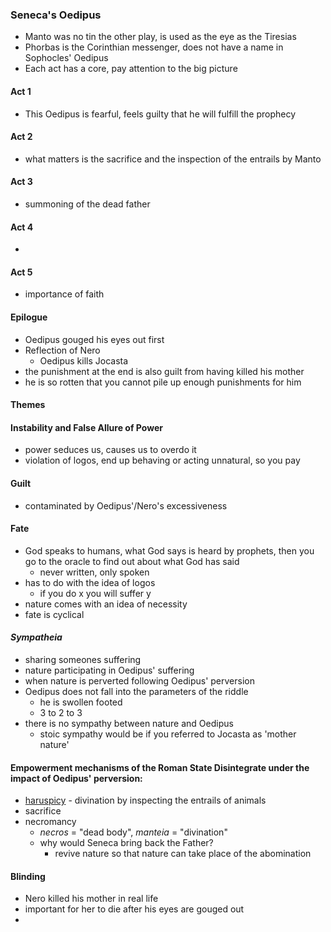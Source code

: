 

### Seneca's Oedipus

- Manto was no tin the other play, is used as the eye as the Tiresias
- Phorbas is the Corinthian messenger, does not have a name in Sophocles' Oedipus
- Each act has a core, pay attention to the big picture

#### Act 1

- This Oedipus is fearful, feels guilty that he will fulfill the prophecy

#### Act 2 

- what matters is the sacrifice and the inspection of the entrails by Manto

#### Act 3

- summoning of the dead father

#### Act 4

- 

#### Act 5

- importance of faith 

#### Epilogue

- Oedipus gouged his eyes out first
- Reflection of Nero
  - Oedipus kills Jocasta
- the punishment at the end is also guilt from having killed his mother
- he is so rotten that you cannot pile up enough punishments for him

#### Themes

####  Instability and False Allure of Power

- power seduces us, causes us to overdo it
- violation of logos, end up behaving or acting unnatural, so you pay

#### Guilt

- contaminated by Oedipus'/Nero's excessiveness

#### Fate

- God speaks to humans, what God says is heard by prophets, then you go to the oracle to find out about what God has said
  - never written, only spoken
- has to do with the idea of logos
  - if you do x you will suffer y
- nature comes with an idea of necessity
- fate is cyclical

#### *Sympatheia*

- sharing someones suffering
- nature participating in Oedipus' suffering
- when nature is perverted following Oedipus' perversion
- Oedipus does not fall into the parameters of the riddle
  - he is swollen footed
  - 3 to 2 to 3
- there is no sympathy between nature and Oedipus
  - stoic sympathy would be if you referred to Jocasta as 'mother nature'

#### Empowerment mechanisms of the Roman State Disintegrate under the impact of Oedipus' perversion:

- <u>haruspicy</u> -  divination by inspecting the entrails of animals
- sacrifice
- necromancy
  - *necros*  = "dead body", *manteia*  = "divination"
  - why would Seneca bring back the Father?
    - revive nature so that nature can take place of the abomination

#### Blinding 

- Nero killed his mother in real life
- important for her to die after his eyes are gouged out
- 
